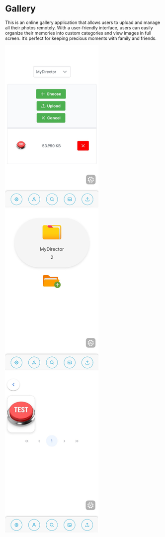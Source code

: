 # Gallery

This is an online gallery application that allows users to upload and manage all their photos remotely. With a user-friendly interface, users can easily organize their memories into custom categories and view images in full screen. It’s perfect for keeping precious moments with family and friends.

<img src="https://github.com/Ronald7M/Gallery/blob/main/assets/img3.jpeg" alt="Image 1 - Description" width="300"/>
<img src="https://github.com/Ronald7M/Gallery/blob/main/assets/img2.jpeg" alt="Image 2 - Description" width="300"/>
<img src="https://github.com/Ronald7M/Gallery/blob/main/assets/img1.jpeg" alt="Image 3 - Description" width="300"/>
